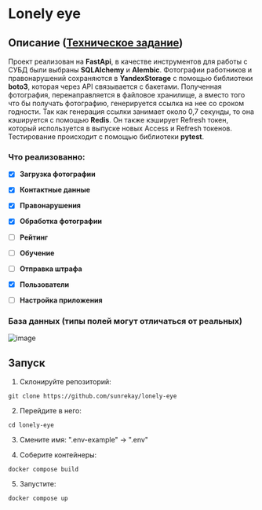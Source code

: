 # Lonely eye
## Описание ([Техническое задание](https://github.com/RTUITLab/Recruit/blob/master/requirements/back/README.md))
Проект реализован на __FastApi__, в качестве инструментов для работы с СУБД были выбраны __SQLAlchemy__ и __Alembic__. Фотографии работников и правонарушений сохраняются в __YandexStorage__ с помощью библиотеки __boto3__, которая через API связывается с бакетами. Полученная фотография, перенаправляется в файловое хранилище, а вместо того что бы получать фотографию, генерируется ссылка на нее со сроком годности. Так как генерация ссылки занимает около 0,7 секунды, то она кэшируется с помощью __Redis__. Он также кэширует Refresh токен, который используется в выпуске новых Access и Refresh токенов. Тестирование происходит с помощью библиотеки __pytest__.

### Что реализованно:
- [x] __Загрузка фотографии__
- [x] __Контактные данные__
- [x] __Правонарушения__
- [x] __Обработка фотографии__
- [ ] __Рейтинг__
- [ ] __Обучение__
- [ ] __Отправка штрафа__
- [x] __Пользователи__
- [ ] __Настройка приложения__



### База данных (типы полей могут отличаться от реальных)
![image](https://github.com/sunrekay/lonely-eye/assets/73135012/d5c8227b-6190-407d-85c2-05f97b6bf954)

## Запуск
1. Склонируйте репозиторий:
```
git clone https://github.com/sunrekay/lonely-eye
```
2. Перейдите в него:
```
cd lonely-eye
```
3. Смените имя: ".env-example" -> ".env"

4. Соберите контейнеры:
```
docker compose build
```
5. Запустите:
```
docker compose up
```
